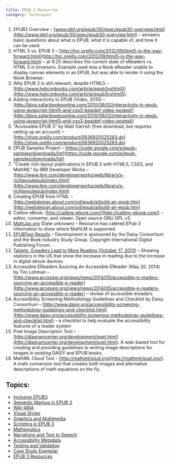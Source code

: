 ```yaml
---
title: EPUB 3 Resources
category: Techniques
---
```


1. EPUB3 Overview –
   [www.idpf.org/epub/30/spec/epub30-overview.html](http://www.idpf.org/epub/30/spec/epub30-overview.html) – answers
   basic questions about what is EPUB, what it is capable of, and how it can be used.
2. HTML 5 vs. EPUB 3 –
   [http://toc.oreilly.com/2012/09/html5-is-the-way-forward.html](http://toc.oreilly.com/2012/09/html5-is-the-way-forward.html)
   – at 9:25 describes the current state of eReaders vs. HTML 5 in browsers. Example used was a Nook eReader unable to
   display canvas elements in an EPUB, but was able to render it using the Nook Browser.
3. Why EPUB 3 is still relevant, despite HTML5 –
   [http://www.heliconbooks.com/article/epub3vshtml5](http://www.heliconbooks.com/article/epub3vshtml5).
4. Adding interactivity to EPUB (Video, 2010) –
   [http://blog.safaribooksonline.com/2010/06/02/interactivity-in-epub-using-javascript-html5-and-css3-beaidpf-video-posted/](http://blog.safaribooksonline.com/2010/06/02/interactivity-in-epub-using-javascript-html5-and-css3-beaidpf-video-posted/)
5. "Accessible EPUB 3" by Matt Garrish (free download, but requires setting up an account) –
   [http://shop.oreilly.com/product/0636920025283.do](http://shop.oreilly.com/product/0636920025283.do)
6. EPUB Samples Project –
   [https://code.google.com/p/epub-samples/downloads/list](https://code.google.com/p/epub-samples/downloads/list)
7. "Create rich-layout publications in EPUB 3 with HTML5, CSS3, and MathML" by IBM Developer Works –
   [http://www.ibm.com/developerworks/web/library/x-richlayoutepub/index.html](http://www.ibm.com/developerworks/web/library/x-richlayoutepub/index.html)
8. Creating EPUB from HTML –
   [http://webdesign.about.com/od/epub/a/build-an-epub.htm](http://webdesign.about.com/od/epub/a/build-an-epub.htm)
9. Calibre eBook: [http://calibre-ebook.com/](http://calibre-ebook.com/) – editor, converter, and viewer. Open source
   GNU GPL v3.
10. [MathJax.org](http://www.mathjax.org/resources/epub-readers/) (Date unknown) – Resource has catered EPub 3
    information to show where MathLM is supported
11. [EPUBTest Results](http://www.epubtest.org/results/?view=detail) – Development is sponsored by the Daisy Consortium
    and the Book Industry Study Group. Copyright International Digital Publishing Forum.
12. [Tablets, Ereaders Lead to More Reading (October 17,
    2013)](http://www.emarketer.com/Article/Tablets-Ereaders-Lead-More-Book-Reading/1010307) – Showing statistics in the
    US that show the increase in reading due to the increase in digital ebook devices
13. Accessible EReaders Sourcing An Accessible EReader (May 20, 2014) by Tim Lohman –
    [http://www.accessiq.org/news/news/2014/05/accessible-e-readers-sourcing-an-accessible-e-reader](http://www.accessiq.org/news/news/2014/05/accessible-e-readers-sourcing-an-accessible-e-reader)
    – review of accessible ereaders
14. Accessibility Screening Methodology Guidelines and Checklist by Daisy Consortium –
    [http://www.daisy.org/accessibility-screening-methodology-guidelines-and-checklist.html](http://www.daisy.org/accessibility-screening-methodology-guidelines-and-checklist.html)
    – a checklist to help evaluate the accessibility features of a reader system
15. Poet Image Description Tool –
    [http://diagramcenter.org/development/poet.html](http://diagramcenter.org/development/poet.html). A web-based tool
    for creating and providing guidelines to writing image descriptions for images in existing DAISY and EPUB books.
16. MathML Cloud Tool – [http://mathmlcloud.org](http://mathmlcloud.org/). A math conversion tool that creates both
    images and alternative descriptions of math equations on the fly.

## Topics:

* [Inclusive EPUB3](/InclusiveEPUB3.html)
* [Semantic Markup in EPUB 3](/SemanticMarkupInEPUB3.html)
* [WAI-ARIA](/WAI-ARIA.html)
* [Visual Styles](/VisualStyles.html)
* [Graphics and Multimedia](/GraphicsAndMultimedia.html)
* [Scripting in EPUB 3](/ScriptingInEPUB3.html)
* [Mathematics](/Mathematics.html)
* [Narrations and Text to Speech](/NarrationsAndTextToSpeech.html)
* [Accessibility Metadata](/AccessibilityMetadata.html)
* [Testing and Validation](/TestingAndValidation.html)
* [Case Study Exemplar](/CaseStudyExemplar.html)
* [EPUB 3 Resources](/EPUB3Resources.html)

